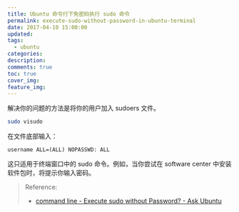 ```yaml
---
title: Ubuntu 命令行下免密码执行 sudo 命令
permalink: execute-sudo-without-password-in-ubuntu-terminal
date: 2017-04-10 15:00:00
updated:
tags:
  - ubuntu
categories:
description:
comments: true
toc: true
cover_img:
feature_img:
---
```


解决你的问题的方法是将你的用户加入 sudoers 文件。

```bash
sudo visudo
```

在文件底部输入：

```
username ALL=(ALL) NOPASSWD: ALL
```

这只适用于终端窗口中的 sudo 命令。例如，当你尝试在 software center 中安装软件包时，将提示你输入密码。

<!--more -->

> Reference:
>
> - [command line - Execute sudo without Password? - Ask Ubuntu](http://askubuntu.com/questions/147241/execute-sudo-without-password)
